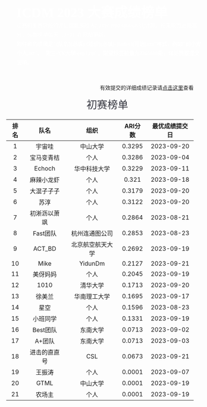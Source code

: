 <style>
.ICDM-banner {
    width: 100%;
    background-image: url("https://mdn.alipayobjects.com/huamei_qcdryc/afts/img/A*c41lRYAbTeYAAAAAAAAAAAAADgOBAQ/original");
    background-size: cover;
    background-repeat:no-repeat;
    font-family: AlibabaPuHuiTi_2_85_Bold;
    padding: 28px;
    color:#fff;
    font-size: 36px;
    font-weight: 700;
}
.p20{
    padding:0 20px;
}
.ICDM-part-title {
    height: 45px;
    width: 100%;
    font-family: AlibabaPuHuiTi_2_85_Bold;
    font-size: 28px;
    color: rgba(26, 27, 37, 0.88);
     font-weight:500;
     margin:15px 0;
     text-align:center;
}
.ICDM-part-text {
    font-family: PingFangSC;
    font-weight: 400;
    font-size: 14px;
    color: rgba(26, 27, 37, 0.65);
    line-height: 25px;
}
</style>

<div class="ICDM-banner">
    ICDM 2023 大赛成绩榜单
    <div class="ICDM-part-text" style="color:#fff;">
    初赛和复赛阶段的评估函数按照 Adjusted rand score(ARI)计算。结果取历史最高分，分数榜单每天（T+1）在网站更新。
    <br>
    <strong style="color:#fff;">附件命名须满足"{队名}(必填)-{组织}(必填)-{index}(可选).txt"样式，例如"蚂小安-个人.txt"、"张三-XX大学-exp1.txt"。期望标签数量为2365188条，详见赛题提交说明。</strong>
    </div>
</div>

<div style="margin-top: 16px; font-weight: 500; text-align: right;">有效提交的详细成绩记录请<a href='https://github.com/TuGraph-family/tugraph-db/discussions/284' target='_blank'>点击这里</a>查看</div>


<div class="ICDM-part-title p20">
初赛榜单
</div>

| 排名 | 队名 | 组织 |  ARI分数 | 最优成绩提交日 |
|:--------------------:|:----------------------:|:----------------------:|:--------------------:|:----------------------:|
|1|宇宙哇|中山大学|0.3295|2023-09-20|
|2|宝马变青桔|个人|0.3286|2023-09-04|
|3|Echoch|华中科技大学|0.3229|2023-09-11|
|4|麻辣小龙虾|个人|0.321|2023-09-18|
|5|大混子子子|个人|0.3179|2023-09-20|
|6|苏淳|个人|0.3122|2023-09-20|
|7|初淅沥以萧飒|个人|0.2864|2023-08-21|
|8|Fast团队|杭州连通图公司|0.2853|2023-08-23|
|9|ACT_BD|北京航空航天大学|0.2692|2023-09-19|
|10|Mike|YidunDm|0.2127|2023-09-21|
|11|美伢妈妈|个人|0.2045|2023-09-19|
|12|1010|清华大学|0.1713|2023-09-20|
|13|徐美兰|华南理工大学|0.1695|2023-09-17|
|14|星空|个人|0.1596|2023-08-23|
|15|小班同学|个人|0.1331|2023-09-19|
|16|Best团队|东南大学|0.0713|2023-09-02|
|17|A+团队|东南大学|0.0713|2023-09-03|
|18|进击的直直号|CSL|0.0673|2023-09-21|
|19|王振涛|个人|0.0001|2023-09-07|
|20|GTML|中山大学|0.0001|2023-09-19|
|21|农场主|个人|0.0001|2023-09-19|

